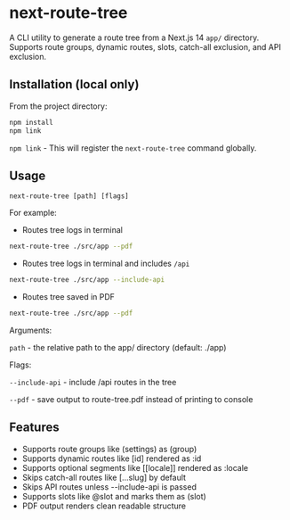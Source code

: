# next-route-tree

A CLI utility to generate a route tree from a Next.js 14 `app/` directory.  
Supports route groups, dynamic routes, slots, catch-all exclusion, and API exclusion.

## Installation (local only)

From the project directory:

```bash
npm install
npm link
```

`npm link` - This will register the `next-route-tree` command globally.

## Usage
```
next-route-tree [path] [flags]
```

For example:

* Routes tree logs in terminal
```bash
next-route-tree ./src/app --pdf
```

* Routes tree logs in terminal and includes `/api`
```bash
next-route-tree ./src/app --include-api
```

* Routes tree saved in PDF

```bash
next-route-tree ./src/app --pdf
```

Arguments:

`path` - the relative path to the app/ directory (default: ./app)

Flags:

`--include-api` - include /api routes in the tree

`--pdf` - save output to route-tree.pdf instead of printing to console

## Features

* Supports route groups like (settings) as (group)
* Supports dynamic routes like [id] rendered as :id
* Supports optional segments like [[locale]] rendered as :locale
* Skips catch-all routes like [...slug] by default
* Skips API routes unless --include-api is passed
* Supports slots like @slot and marks them as (slot)
* PDF output renders clean readable structure